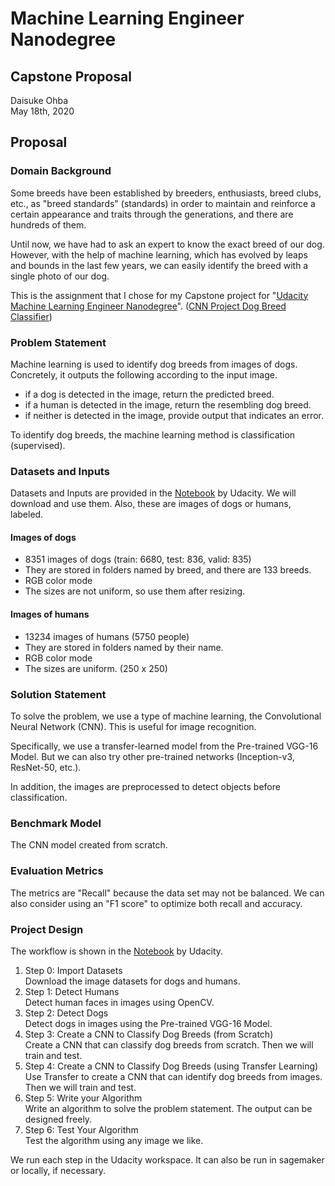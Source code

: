 # Machine Learning Engineer Nanodegree
## Capstone Proposal
Daisuke Ohba  
May 18th, 2020

## Proposal

### Domain Background

Some breeds have been established by breeders, enthusiasts, breed clubs, etc., as "breed standards" (standards) in order to maintain and reinforce a certain appearance and traits through the generations, and there are hundreds of them.

Until now, we have had to ask an expert to know the exact breed of our dog.
However, with the help of machine learning, which has evolved by leaps and bounds in the last few years, we can easily identify the breed with a single photo of our dog.

This is the assignment that I chose for my Capstone project for "[Udacity Machine Learning Engineer Nanodegree](https://www.udacity.com/course/machine-learning-engineer-nanodegree--nd009t)". ([CNN Project Dog Breed Classifier](https://github.com/udacity/deep-learning-v2-pytorch/tree/master/project-dog-classification))

### Problem Statement

Machine learning is used to identify dog breeds from images of dogs.
Concretely, it outputs the following according to the input image.
* if a dog is detected in the image, return the predicted breed.
* if a human is detected in the image, return the resembling dog breed.
* if neither is detected in the image, provide output that indicates an error.

To identify dog breeds, the machine learning method is classification (supervised).

### Datasets and Inputs

Datasets and Inputs are provided in the [Notebook](https://github.com/udacity/deep-learning-v2-pytorch/blob/master/project-dog-classification/dog_app.ipynb) by Udacity.
We will download and use them.
Also, these are images of dogs or humans, labeled.

#### Images of dogs
* 8351 images of dogs (train: 6680, test: 836, valid: 835)
* They are stored in folders named by breed, and there are 133 breeds.
* RGB color mode
* The sizes are not uniform, so use them after resizing.

#### Images of humans
* 13234 images of humans (5750 people)
* They are stored in folders named by their name.
* RGB color mode
* The sizes are uniform. (250 x 250)

### Solution Statement

To solve the problem, we use a type of machine learning, the Convolutional Neural Network (CNN).
This is useful for image recognition.

Specifically, we use a transfer-learned model from the Pre-trained VGG-16 Model.
But we can also try other pre-trained networks (Inception-v3, ResNet-50, etc.).

In addition, the images are preprocessed to detect objects before classification.

### Benchmark Model

The CNN model created from scratch.

### Evaluation Metrics

The metrics are "Recall" because the data set may not be balanced.
We can also consider using an "F1 score" to optimize both recall and accuracy.

### Project Design

The workflow is shown in the [Notebook](https://github.com/udacity/deep-learning-v2-pytorch/blob/master/project-dog-classification/dog_app.ipynb) by Udacity.

1. Step 0: Import Datasets  
Download the image datasets for dogs and humans.
2. Step 1: Detect Humans  
Detect human faces in images using OpenCV.
3. Step 2: Detect Dogs  
Detect dogs in images using the Pre-trained VGG-16 Model.
4. Step 3: Create a CNN to Classify Dog Breeds (from Scratch)  
Create a CNN that can classify dog breeds from scratch.
Then we will train and test.
5. Step 4: Create a CNN to Classify Dog Breeds (using Transfer Learning)  
Use Transfer to create a CNN that can identify dog breeds from images.
Then we will train and test.
6. Step 5: Write your Algorithm  
Write an algorithm to solve the problem statement.
The output can be designed freely.
7. Step 6: Test Your Algorithm  
Test the algorithm using any image we like.

We run each step in the Udacity workspace.
It can also be run in sagemaker or locally, if necessary.
